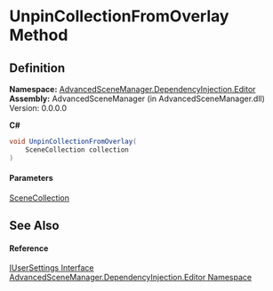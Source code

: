 # UnpinCollectionFromOverlay Method

## Definition

**Namespace:** [AdvancedSceneManager.DependencyInjection.Editor](N_AdvancedSceneManager_DependencyInjection_Editor.md)\
**Assembly:** AdvancedSceneManager (in AdvancedSceneManager.dll) Version: 0.0.0.0

**C#**

```c#
void UnpinCollectionFromOverlay(
	SceneCollection collection
)
```

#### Parameters

&#x20; [SceneCollection](T_AdvancedSceneManager_Models_SceneCollection.md)&#x20;

## See Also

#### Reference

[IUserSettings Interface](T_AdvancedSceneManager_DependencyInjection_Editor_IUserSettings.md)\
[AdvancedSceneManager.DependencyInjection.Editor Namespace](N_AdvancedSceneManager_DependencyInjection_Editor.md)
